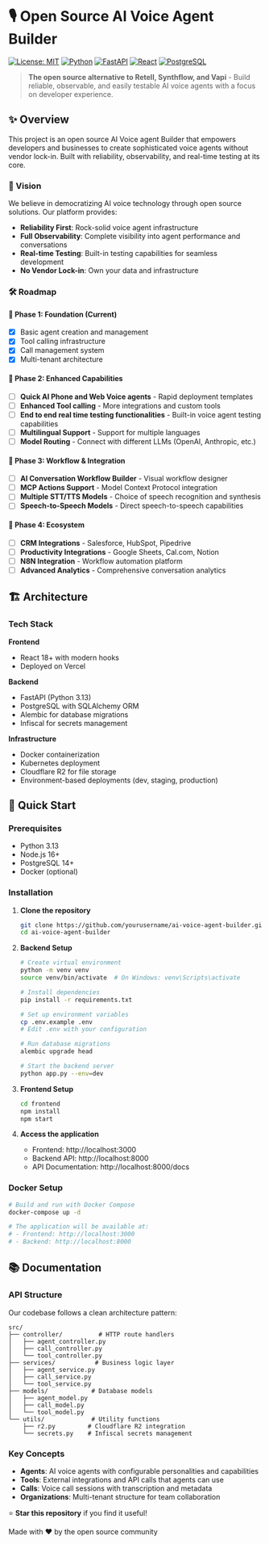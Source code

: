 # 🎙️ Open Source AI Voice Agent Builder

[![License: MIT](https://img.shields.io/badge/License-MIT-yellow.svg)](https://opensource.org/licenses/MIT)
[![Python](https://img.shields.io/badge/python-3.9+-blue.svg)](https://www.python.org/downloads/)
[![FastAPI](https://img.shields.io/badge/FastAPI-0.68+-green.svg)](https://fastapi.tiangolo.com/)
[![React](https://img.shields.io/badge/React-18+-blue.svg)](https://reactjs.org/)
[![PostgreSQL](https://img.shields.io/badge/PostgreSQL-13+-blue.svg)](https://www.postgresql.org/)

> **The open source alternative to Retell, Synthflow, and Vapi** - Build reliable, observable, and easily testable AI voice agents with a focus on developer experience.

## ✨ Overview

This project is an open source AI Voice agent Builder that empowers developers and businesses to create sophisticated voice agents without vendor lock-in. Built with reliability, observability, and real-time testing at its core.

### 🎯 Vision

We believe in democratizing AI voice technology through open source solutions. Our platform provides:
- **Reliability First**: Rock-solid voice agent infrastructure
- **Full Observability**: Complete visibility into agent performance and conversations
- **Real-time Testing**: Built-in testing capabilities for seamless development
- **No Vendor Lock-in**: Own your data and infrastructure


### 🛠️ Roadmap

#### 🎯 Phase 1: Foundation (Current)
- [x] Basic agent creation and management
- [x] Tool calling infrastructure
- [x] Call management system
- [x] Multi-tenant architecture

#### 🎯 Phase 2: Enhanced Capabilities
- [ ] **Quick AI Phone and Web Voice agents** - Rapid deployment templates
- [ ] **Enhanced Tool calling** - More integrations and custom tools
- [ ] **End to end real time testing functionalities** - Built-in voice agent testing capabilities
- [ ] **Multilingual Support** - Support for multiple languages
- [ ] **Model Routing** - Connect with different LLMs (OpenAI, Anthropic, etc.)

#### 🎯 Phase 3: Workflow & Integration
- [ ] **AI Conversation Workflow Builder** - Visual workflow designer
- [ ] **MCP Actions Support** - Model Context Protocol integration
- [ ] **Multiple STT/TTS Models** - Choice of speech recognition and synthesis
- [ ] **Speech-to-Speech Models** - Direct speech-to-speech capabilities

#### 🎯 Phase 4: Ecosystem
- [ ] **CRM Integrations** - Salesforce, HubSpot, Pipedrive
- [ ] **Productivity Integrations** - Google Sheets, Cal.com, Notion
- [ ] **N8N Integration** - Workflow automation platform
- [ ] **Advanced Analytics** - Comprehensive conversation analytics

## 🏗️ Architecture

### Tech Stack

**Frontend**
- React 18+ with modern hooks
- Deployed on Vercel

**Backend**
- FastAPI (Python 3.13)
- PostgreSQL with SQLAlchemy ORM
- Alembic for database migrations
- Infiscal for secrets management

**Infrastructure**
- Docker containerization
- Kubernetes deployment
- Cloudflare R2 for file storage
- Environment-based deployments (dev, staging, production)

## 🚀 Quick Start

### Prerequisites

- Python 3.13
- Node.js 16+
- PostgreSQL 14+
- Docker (optional)

### Installation

1. **Clone the repository**
   ```bash
   git clone https://github.com/yourusername/ai-voice-agent-builder.git
   cd ai-voice-agent-builder
   ```

2. **Backend Setup**
   ```bash
   # Create virtual environment
   python -m venv venv
   source venv/bin/activate  # On Windows: venv\Scripts\activate
   
   # Install dependencies
   pip install -r requirements.txt
   
   # Set up environment variables
   cp .env.example .env
   # Edit .env with your configuration
   
   # Run database migrations
   alembic upgrade head
   
   # Start the backend server
   python app.py --env=dev
   ```

3. **Frontend Setup**
   ```bash
   cd frontend
   npm install
   npm start
   ```

4. **Access the application**
   - Frontend: http://localhost:3000
   - Backend API: http://localhost:8000
   - API Documentation: http://localhost:8000/docs

### Docker Setup

```bash
# Build and run with Docker Compose
docker-compose up -d

# The application will be available at:
# - Frontend: http://localhost:3000
# - Backend: http://localhost:8000
```

## 📚 Documentation

### API Structure

Our codebase follows a clean architecture pattern:

```
src/
├── controller/          # HTTP route handlers
│   ├── agent_controller.py
│   ├── call_controller.py
│   └── tool_controller.py
├── services/           # Business logic layer
│   ├── agent_service.py
│   ├── call_service.py
│   └── tool_service.py
├── models/            # Database models
│   ├── agent_model.py
│   ├── call_model.py
│   └── tool_model.py
└── utils/             # Utility functions
    ├── r2.py         # Cloudflare R2 integration
    └── secrets.py    # Infiscal secrets management
```

### Key Concepts

- **Agents**: AI voice agents with configurable personalities and capabilities
- **Tools**: External integrations and API calls that agents can use
- **Calls**: Voice call sessions with transcription and metadata
- **Organizations**: Multi-tenant structure for team collaboration



⭐ **Star this repository** if you find it useful!

Made with ❤️ by the open source community